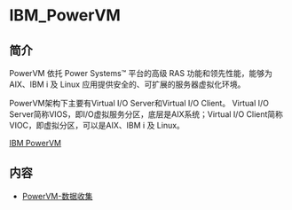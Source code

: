 # IBM_PowerVM

## 简介

PowerVM 依托 Power Systems™ 平台的高级 RAS 功能和领先性能，能够为 AIX、IBM i 及 Linux 应用提供安全的、可扩展的服务器虚拟化环境。

PowerVM架构下主要有Virtual I/O Server和Virtual I/O Client。
Virtual I/O Server简称VIOS，即I/O虚拟服务分区，底层是AIX系统；Virtual I/O Client简称VIOC，即虚拟分区，可以是AIX、IBM i 及 Linux。

[IBM PowerVM](https://www.ibm.com/cn-zh/marketplace/ibm-powervm?mhsrc=ibmsearch_p&mhq=AIX)

## 内容
- [PowerVM-数据收集](https://bond-huang.github.io/huang/04-IBM_Virtualization/02-PowerVM/01-PowerVM-%E6%95%B0%E6%8D%AE%E6%94%B6%E9%9B%86.html)
